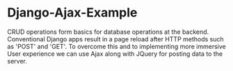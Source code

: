 # Django-Ajax-Example

CRUD operations form basics for database operations at the backend. Conventional Django apps result in a page reload after HTTP methods such as 'POST' and 'GET'. To overcome this and to implementing more immersive User experience we can use Ajax along with JQuery for posting data to the server.
